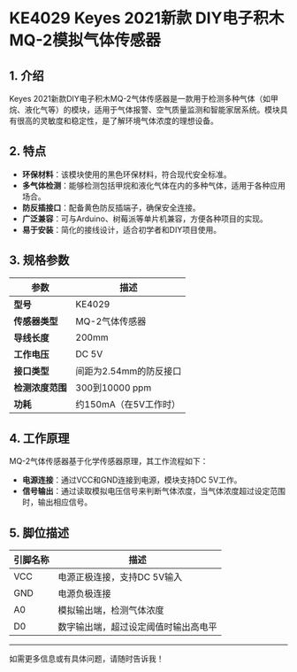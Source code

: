 
# KE4029 Keyes 2021新款 DIY电子积木 MQ-2模拟气体传感器

## 1. 介绍

Keyes 2021新款DIY电子积木MQ-2气体传感器是一款用于检测多种气体（如甲烷、液化气等）的模块，适用于气体报警、空气质量监测和智能家居系统。模块具有很高的灵敏度和稳定性，是了解环境气体浓度的理想设备。

## 2. 特点

- **环保材料**：该模块使用的黑色环保材料，符合现代安全标准。
- **多气体检测**：能够检测包括甲烷和液化气体在内的多种气体，适用于各种应用场合。
- **防反插接口**：配备黄色防反插端子，确保安全连接。
- **广泛兼容**：可与Arduino、树莓派等单片机兼容，方便各种项目的实现。
- **易于安装**：简化的接线设计，适合初学者和DIY项目使用。

## 3. 规格参数

| 参数          | 描述                     |
|---------------|-------------------------|
| **型号**      | KE4029                  |
| **传感器类型**| MQ-2气体传感器         |
| **导线长度**  | 200mm                   |
| **工作电压**  | DC 5V                   |
| **接口类型**  | 间距为2.54mm的防反接口   |
| **检测浓度范围**| 300到10000 ppm        |
| **功耗**      | 约150mA（在5V工作时）   |

## 4. 工作原理

MQ-2气体传感器基于化学传感器原理，其工作流程如下：

- **电源连接**：通过VCC和GND连接到电源，模块支持DC 5V工作。
- **信号输出**：通过读取模拟电压信号来判断气体浓度，当气体浓度超过设定范围时，输出相应信号。

## 5. 脚位描述

| 引脚名称 | 描述                             |
|----------|----------------------------------|
| VCC      | 电源正极连接，支持DC 5V输入    |
| GND      | 电源负极连接                     |
| A0       | 模拟输出端，检测气体浓度       |
| D0       | 数字输出端，超过设定阈值时输出高电平 |

---

如需更多信息或有具体问题，请随时告诉我！
